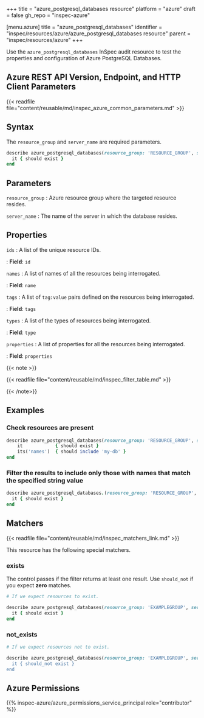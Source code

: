 +++
title = "azure_postgresql_databases resource"
platform = "azure"
draft = false
gh_repo = "inspec-azure"

[menu.azure]
title = "azure_postgresql_databases"
identifier = "inspec/resources/azure/azure_postgresql_databases resource"
parent = "inspec/resources/azure"
+++

Use the `azure_postgresql_databases` InSpec audit resource to test the properties and configuration of Azure PostgreSQL Databases.

## Azure REST API Version, Endpoint, and HTTP Client Parameters

{{< readfile file="content/reusable/md/inspec_azure_common_parameters.md" >}}

## Syntax

The `resource_group` and `server_name` are required parameters.

```ruby
describe azure_postgresql_databases(resource_group: 'RESOURCE_GROUP', server_name: 'SERVER_NAME') do
  it { should exist }
end
```

## Parameters

`resource_group`
: Azure resource group where the targeted resource resides.

`server_name`
: The name of the server in which the database resides.

## Properties

`ids`
: A list of the unique resource IDs.

: **Field**: `id`

`names`
: A list of names of all the resources being interrogated.

: **Field**: `name`

`tags`
: A list of `tag:value` pairs defined on the resources being interrogated.

: **Field**: `tags`

`types`
: A list of the types of resources being interrogated.

: **Field**: `type`

`properties`
: A list of properties for all the resources being interrogated.

: **Field**: `properties`

{{< note >}}

{{< readfile file="content/reusable/md/inspec_filter_table.md" >}}

{{< /note>}}

## Examples

### Check resources are present

````ruby
describe azure_postgresql_databases(resource_group: 'RESOURCE_GROUP', server_name: 'SERVER_NAME') do
    it            { should exist }
    its('names')  { should include 'my-db' }
end
````

### Filter the results to include only those with names that match the specified string value

```ruby
describe azure_postgresql_databases.(resource_group: 'RESOURCE_GROUP', server_name: 'SERVER_NAME').where{ name.eql?('production-db') } do
  it { should exist }
end
```

## Matchers

{{< readfile file="content/reusable/md/inspec_matchers_link.md" >}}

This resource has the following special matchers.

### exists

The control passes if the filter returns at least one result. Use `should_not` if you expect **zero** matches.

```ruby
# If we expect resources to exist.

describe azure_postgresql_databases(resource_group: 'EXAMPLEGROUP', server_name: 'SERVER_NAME') do
  it { should exist }
end
```

### not_exists

```ruby
# If we expect resources not to exist.

describe azure_postgresql_databases(resource_group: 'EXAMPLEGROUP', server_name: 'SERVER_NAME) do
  it { should_not exist }
end
```

## Azure Permissions

{{% inspec-azure/azure_permissions_service_principal role="contributor" %}}
